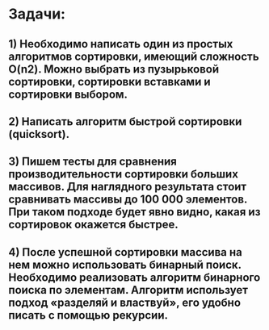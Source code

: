 # Задачи:

## 1) Необходимо написать один из простых алгоритмов сортировки, имеющий сложность O(n2). Можно выбрать из пузырьковой сортировки, сортировки вставками и сортировки выбором. 

## 2) Написать алгоритм быстрой сортировки (quicksort). 

## 3) Пишем тесты для сравнения производительности сортировки больших массивов. Для наглядного результата стоит сравнивать массивы до 100 000 элементов. При таком подходе будет явно видно, какая из сортировок окажется быстрее.

## 4) После успешной сортировки массива на нем можно использовать бинарный поиск. Необходимо реализовать алгоритм бинарного поиска по элементам. Алгоритм использует подход «разделяй и властвуй», его удобно писать с помощью рекурсии. 